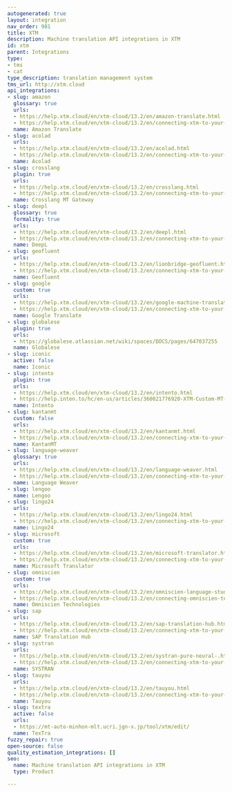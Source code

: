 ```yaml
---
autogenerated: true
layout: integration
nav_order: 981
title: XTM
description: Machine translation API integrations in XTM
id: xtm
parent: Integrations
type:
- tms
- cat
type_description: translation management system
tms_url: http://xtm.cloud
api_integrations:
- slug: amazon
  glossary: true
  urls:
  - https://help.xtm.cloud/en/xtm-cloud/13.2/en/amazon-translate.html
  - https://help.xtm.cloud/en/xtm-cloud/13.2/en/connecting-xtm-to-your-amazon-translate-mt-engine.html
  name: Amazon Translate
- slug: acolad
  urls:
  - https://help.xtm.cloud/en/xtm-cloud/13.2/en/acolad.html
  - https://help.xtm.cloud/en/xtm-cloud/13.2/en/connecting-xtm-to-your-acolad-mt-engine.html
  name: Acolad
- slug: crosslang
  plugin: true
  urls:
  - https://help.xtm.cloud/en/xtm-cloud/13.2/en/crosslang.html
  - https://help.xtm.cloud/en/xtm-cloud/13.2/en/connecting-xtm-to-your-crosslang-mt-engine.html
  name: Crosslang MT Gateway
- slug: deepl
  glossary: true
  formality: true
  urls:
  - https://help.xtm.cloud/en/xtm-cloud/13.2/en/deepl.html
  - https://help.xtm.cloud/en/xtm-cloud/13.2/en/connecting-xtm-to-your-deepl-translator-mt-engine.html
  name: DeepL
- slug: geofluent
  urls:
  - https://help.xtm.cloud/en/xtm-cloud/13.2/en/lionbridge-geofluent.html
  - https://help.xtm.cloud/en/xtm-cloud/13.2/en/connecting-xtm-to-your-lionbridge-geofluent-mt-engine.html
  name: Geofluent
- slug: google
  custom: true
  urls:
  - https://help.xtm.cloud/en/xtm-cloud/13.2/en/google-machine-translation.html
  - https://help.xtm.cloud/en/xtm-cloud/13.2/en/connecting-xtm-to-your-google-translate-mt-engine.html
  name: Google Translate
- slug: globalese
  plugin: true
  urls:
  - https://globalese.atlassian.net/wiki/spaces/DOCS/pages/647037255
  name: Globalese
- slug: iconic
  active: false
  name: Iconic
- slug: intento
  plugin: true
  urls:
  - https://help.xtm.cloud/en/xtm-cloud/13.2/en/intento.html
  - https://help.inten.to/hc/en-us/articles/360021776920-XTM-Custom-MT-for-Intento-Quick-Guide
  name: Intento
- slug: kantanmt
  custom: false
  urls:
  - https://help.xtm.cloud/en/xtm-cloud/13.2/en/kantanmt.html
  - https://help.xtm.cloud/en/xtm-cloud/13.2/en/connecting-xtm-to-your-kantanmt-engine.html
  name: KantanMT
- slug: language-weaver
  glossary: true
  urls:
  - https://help.xtm.cloud/en/xtm-cloud/13.2/en/language-weaver.html
  - https://help.xtm.cloud/en/xtm-cloud/13.2/en/connecting-xtm-to-your-language-weaver-mt-engine.html
  name: Language Weaver
- slug: lengoo
  name: Lengoo
- slug: lingo24
  urls:
  - https://help.xtm.cloud/en/xtm-cloud/13.2/en/lingo24.html
  - https://help.xtm.cloud/en/xtm-cloud/13.2/en/connecting-xtm-to-your-lingo24-mt-engine.html
  name: Lingo24
- slug: microsoft
  custom: true
  urls:
  - https://help.xtm.cloud/en/xtm-cloud/13.2/en/microsoft-translator.html
  - https://help.xtm.cloud/en/xtm-cloud/13.2/en/connecting-xtm-to-your-microsoft-translator-mt-engine.html
  name: Microsoft Translator
- slug: omniscien
  custom: true
  urls:
  - https://help.xtm.cloud/en/xtm-cloud/13.2/en/omniscien-language-studio.html
  - https://help.xtm.cloud/en/xtm-cloud/13.2/en/connecting-omniscien-technologies-language-studio-mt-engine.html
  name: Omniscien Technologies
- slug: sap
  urls:
  - https://help.xtm.cloud/en/xtm-cloud/13.2/en/sap-translation-hub.html
  - https://help.xtm.cloud/en/xtm-cloud/13.2/en/connecting-xtm-to-your-sap-translation-hub-mt-engine.html
  name: SAP Translation Hub
- slug: systran
  urls:
  - https://help.xtm.cloud/en/xtm-cloud/13.2/en/systran-pure-neural-.html
  - https://help.xtm.cloud/en/xtm-cloud/13.2/en/connecting-xtm-to-your-systran-pure-neural-mt-engine.html
  name: SYSTRAN
- slug: tauyou
  urls:
  - https://help.xtm.cloud/en/xtm-cloud/13.2/en/tauyou.html
  - https://help.xtm.cloud/en/xtm-cloud/13.2/en/connecting-xtm-to-your-tauyou-mt-engine.html
  name: Tauyou
- slug: textra
  active: false
  urls:
  - https://mt-auto-minhon-mlt.ucri.jgn-x.jp/tool/xtm/edit/
  name: TexTra
fuzzy_repair: true
open-source: false
quality_estimation_integrations: []
seo:
  name: Machine translation API integrations in XTM
  type: Product

---
```


